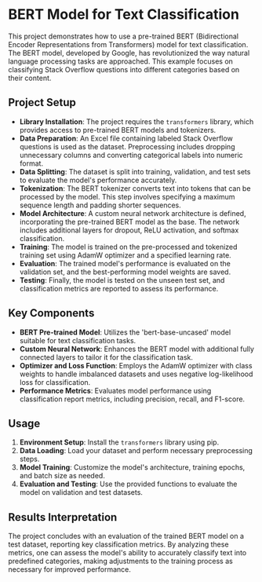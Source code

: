 # BERT Model for Text Classification

This project demonstrates how to use a pre-trained BERT (Bidirectional Encoder Representations from Transformers) model for text classification. The BERT model, developed by Google, has revolutionized the way natural language processing tasks are approached. This example focuses on classifying Stack Overflow questions into different categories based on their content.

## Project Setup

- **Library Installation**: The project requires the `transformers` library, which provides access to pre-trained BERT models and tokenizers.
- **Data Preparation**: An Excel file containing labeled Stack Overflow questions is used as the dataset. Preprocessing includes dropping unnecessary columns and converting categorical labels into numeric format.
- **Data Splitting**: The dataset is split into training, validation, and test sets to evaluate the model's performance accurately.
- **Tokenization**: The BERT tokenizer converts text into tokens that can be processed by the model. This step involves specifying a maximum sequence length and padding shorter sequences.
- **Model Architecture**: A custom neural network architecture is defined, incorporating the pre-trained BERT model as the base. The network includes additional layers for dropout, ReLU activation, and softmax classification.
- **Training**: The model is trained on the pre-processed and tokenized training set using AdamW optimizer and a specified learning rate.
- **Evaluation**: The trained model's performance is evaluated on the validation set, and the best-performing model weights are saved.
- **Testing**: Finally, the model is tested on the unseen test set, and classification metrics are reported to assess its performance.

## Key Components

- **BERT Pre-trained Model**: Utilizes the 'bert-base-uncased' model suitable for text classification tasks.
- **Custom Neural Network**: Enhances the BERT model with additional fully connected layers to tailor it for the classification task.
- **Optimizer and Loss Function**: Employs the AdamW optimizer with class weights to handle imbalanced datasets and uses negative log-likelihood loss for classification.
- **Performance Metrics**: Evaluates model performance using classification report metrics, including precision, recall, and F1-score.

## Usage

1. **Environment Setup**: Install the `transformers` library using pip.
2. **Data Loading**: Load your dataset and perform necessary preprocessing steps.
3. **Model Training**: Customize the model's architecture, training epochs, and batch size as needed.
4. **Evaluation and Testing**: Use the provided functions to evaluate the model on validation and test datasets.

## Results Interpretation

The project concludes with an evaluation of the trained BERT model on a test dataset, reporting key classification metrics. By analyzing these metrics, one can assess the model's ability to accurately classify text into predefined categories, making adjustments to the training process as necessary for improved performance.
